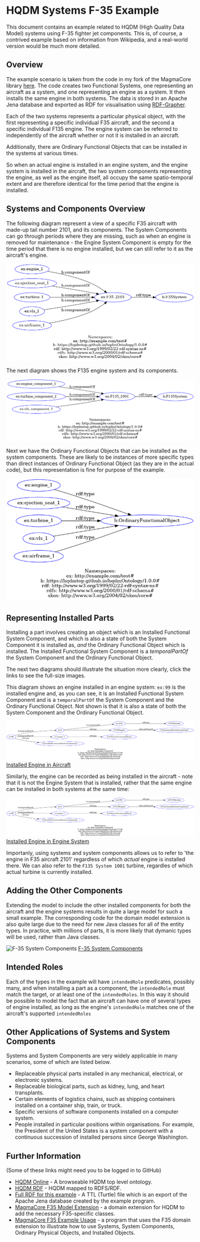 # HQDM Systems F-35 Example

This document contains an example related to HQDM (High Quality Data Model) systems using F-35 fighter jet components. This is, of course, a contrived example based on information from Wikipedia, and a real-world version would be much more detailed.

## Overview

The example scenario is taken from the code in my fork of the MagmaCore library [here](https://github.com/twalmsley/MagmaCore). The code creates two Functional Systems, one representing an aircraft as a system, and one representing an engine as a system. It then installs the same engine in both systems. The data is stored in an Apache Jena database and exported as RDF for visualisation using [RDF-Grapher](https://www.ldf.fi/service/rdf-grapher).

Each of the two systems represents a particular physical object, with the first representing a specific individual F35 aircraft, and the second a specific individual F135 engine. The engine system can be referred to independently of the aircraft whether or not it is installed in an aircraft.

Additionally, there are Ordinary Functional Objects that can be installed in the systems at various times.

So when an actual engine is installed in an engine system, and the engine system is installed in the aircraft, the two system components representing the engine, as well as the engine itself, all occupy the same spatio-temporal extent and are therefore identical for the time period that the engine is installed. 

## Systems and Components Overview

The following diagram represent a view of a specific F35 aircraft with made-up tail number 2101, and its components. The System Components can go through periods where they are missing, such as when an engine is removed for maintenance - the Engine System Component is empty for the time period that there is no engine installed, but we can still refer to it as the aircraft's engine.

![F-35 System Components](f35-system-2.png)

The next diagram shows the F135 engine system and its components.

![F135 Engine System](f135-system-1.png)

Next we have the Ordinary Functional Objects that can be installed as the system components. These are likely to be instances of more specific types than direct instances of Ordinary Functional Object (as they are in the actual code), but this representation is fine for purpose of the example.

![Functional Objects](FunctionalObjects.png)

## Representing Installed Parts

Installing a part involves creating an object which is an Installed Functional System Component, and which is also a state of both the System Component it is installed as, _and_ the Ordinary Functional Object which is installed. The Installed Functional System Component is a _temporalPartOf_ the System Component and the Ordinary Functional Object.

The next two diagrams should illustrate the situation more clearly, click the links to see the full-size images.

This diagram shows an engine installed in an engine system: `ex:99` is the installed engine and, as you can see, it is an Installed Functional System Component and is a `temporalPartOf` the System Component and the Ordinary Functional Object. Not shown is that it is also a state of both the System Component and the Ordinary Functional Object.

![Installed Engine in Aircraft](installed-engine-in-aircraft.png)
[Installed Engine in Aircraft](installed-engine-in-aircraft.png)

Similarly, the engine can be recorded as being installed in the aircraft - note that it is not the Engine System that is installed, rather that the same engine can be installed in both systems at the same time:

![Installed Engine in Engine System](installed-engine-in-engine-system.png)
[Installed Engine in Engine System](installed-engine-in-engine-system.png)

Importanly, using systems and system components allows us to refer to 'the engine in F35 aircraft 2101' regardless of which _actual_ engine is installed there. We can also refer to the `F135 System 1001` turbine, regardles of which actual turbine is currently installed. 

## Adding the Other Components

Extending the model to include the other installed components for both the aircraft and the engine systems results in quite a large model for such a small example. The corresponding code for the domain model extension is also quite large due to the need for new Java classes for all of the entity types. In practice, with millions of parts, it is more likely that dymanic types will be used, rather than Java classes. 

![F-35 System Components](f35-system-components.png)
[F-35 System Components](f35-system-components.png)

## Intended Roles

Each of the types in the example will have `intendedRole` predicates, possibly many, and when installing a part as a component, the `intendedRole` must match the target, or at least one of the `intendedRoles`. In this way it should be possible to model the fact that an aircraft can have one of several types of engine installed, as long as the engine's `intendedRole` matches one of the aircraft's supported `intendedRoles`

## Other Applications of Systems and System Components

Systems and System Components are very widely applicable in many scenarios, some of which are listed below.

- Replaceable physical parts installed in any mechanical, electrical, or electronic systems.
- Replaceable biological parts, such as kidney, lung, and heart transplants.
- Certain elements of logistics chains, such as shipping containers installed on a container ship, train, or truck.
- Specific versions of software components installed on a computer system.
- People installed in particular positions within organisations. For example, the President of the United States is a system component with a continuous succession of installed persons since George Washington.

## Further Information

(Some of these links might need you to be logged in to GitHub)

- [HQDM Online](https://hqdmtop.github.io/hqdmFramework/hqdm_framework/hqdm_framework.htm#entities) - A browseable HQDM top level ontology.
- [HQDM RDF](https://github.com/hqdmTop/hqdmOntology/blob/main/src/ontology/hqdm.ttl) - HQDM mapped to RDFS/RDF.
- [Full RDF for this example](rdf.ttl) - A TTL (Turtle) file which is an export of the Apache Jena database created by the example program.
- [MagmaCore F35 Model Extension](https://github.com/twalmsley/MagmaCore/tree/main/model-extension-f35) - a domain extension for HQDM to add the necessary F35-specific classes.
- [MagmaCore F35 Example Usage](https://github.com/twalmsley/MagmaCore/blob/main/examples/src/main/java/uk/gov/gchq/magmacore/examples/extensions/F35ModelExtensionTest.java) - a program that uses the F35 domain extension to illustrate how to use Systems, System Components, Ordinary Physical Objects, and Installed Objects.